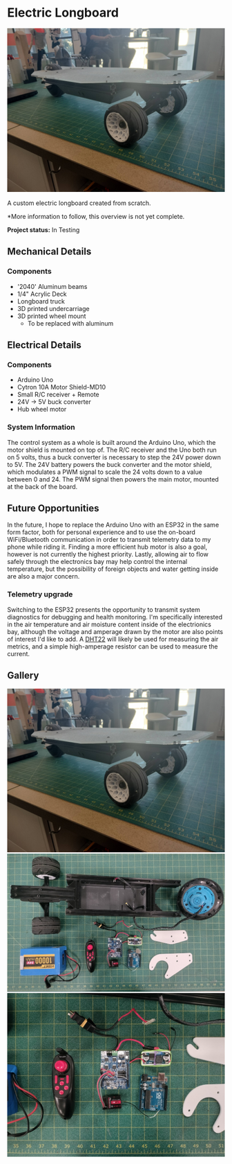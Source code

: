 # Electric Longboard

<a href="../images/longboard.jpg" target="_blank"><img src="../images/longboard.jpg"></a>

A custom electric longboard created from scratch.

*More information to follow, this overview is not yet complete.


**Project status:** In Testing

## Mechanical Details

### Components
- '2040' Aluminum beams
- 1/4" Acrylic Deck
- Longboard truck
- 3D printed undercarriage
- 3D printed wheel mount
  - To be replaced with aluminum


## Electrical Details

### Components
- Arduino Uno
- Cytron 10A Motor Shield-MD10
- Small R/C receiver + Remote
- 24V -> 5V buck converter
- Hub wheel motor

### System Information

The control system as a whole is built around the Arduino Uno, which the motor shield is mounted on top of. The R/C receiver and the Uno both run on 5 volts, thus a buck converter is necessary to step the 24V power down to 5V. The 24V battery powers the buck converter and the motor shield, which modulates a PWM signal to scale the 24 volts down to a value between 0 and 24. The PWM signal then powers the main motor, mounted at the back of the board.

## Future Opportunities
In the future, I hope to replace the Arduino Uno with an ESP32 in the same form factor, both for personal experience and to use the on-board WiFi/Bluetooth communication in order to transmit telemetry data to my phone while riding it. Finding a more efficient hub motor is also a goal, however is not currently the highest priority. Lastly, allowing air to flow safely through the electronics bay may help control the internal temperature, but the possibility of foreign objects and water getting inside are also a major concern.

### Telemetry upgrade
Switching to the ESP32 presents the opportunity to transmit system diagnostics for debugging and health monitoring. I'm specifically interested in the air temperature and air moisture content inside of the electrionics bay, although the voltage and amperage drawn by the motor are also points of interest I'd like to add. A [DHT22](https://www.adafruit.com/product/385) will likely be used for measuring the air metrics, and a simple high-amperage resistor can be used to measure the current.

## Gallery
<a href="../images/longboard.jpg" target="_blank"><img src="../images/longboard.jpg"></a>
<a href="../images/longboard_components.jpg" target="_blank"><img src="../images/longboard_components.jpg"></a>
<a href="../images/longboard_electrical.jpg" target="_blank"><img src="../images/longboard_electrical.jpg"></a>

